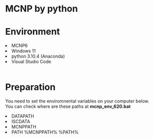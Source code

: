 # MCNP by python

# Environment
<li> MCNP6
<li> Windows 11
<li> python 3.10.4 (Anaconda)
<li> Visual Studio Code<br>
<br>

# Preparation
You need to set the enviromnental variables on your computer below.<br>
You can check where are these paths at **mcnp_env_620.bat**
<li>DATAPATH
<li>ISCDATA
<li>MCNPPATH
<li>PATH %MCNPPATH% %PATH%<br>
<br>

